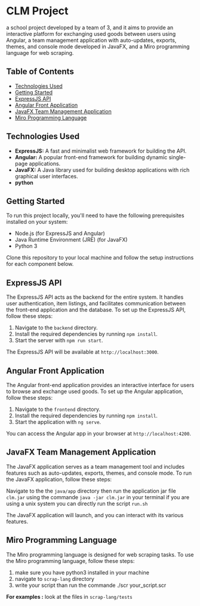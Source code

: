 # CLM Project

a school project developed by a team of 3, and it aims to provide an interactive platform for exchanging used goods between users using Angular, a team management application with auto-updates, exports, themes, and console mode developed in JavaFX, and a Miro programming language for web scraping.

## Table of Contents

- [Technologies Used](#technologies-used)
- [Getting Started](#getting-started)
- [ExpressJS API](#expressjs-api)
- [Angular Front Application](#angular-front-application)
- [JavaFX Team Management Application](#javafx-team-management-application)
- [Miro Programming Language](#miro-programming-language)

## Technologies Used

- **ExpressJS:** A fast and minimalist web framework for building the API.
- **Angular:** A popular front-end framework for building dynamic single-page applications.
- **JavaFX:** A Java library used for building desktop applications with rich graphical user interfaces.
- **python**

## Getting Started

To run this project locally, you'll need to have the following prerequisites installed on your system:

- Node.js (for ExpressJS and Angular)
- Java Runtime Environment (JRE) (for JavaFX)
- Python 3

Clone this repository to your local machine and follow the setup instructions for each component below.

## ExpressJS API

The ExpressJS API acts as the backend for the entire system. It handles user authentication, item listings, and facilitates communication between the front-end application and the database. To set up the ExpressJS API, follow these steps:

1. Navigate to the `backend` directory.
2. Install the required dependencies by running `npm install`.
3. Start the server with `npm run start`.

The ExpressJS API will be available at `http://localhost:3000`.

## Angular Front Application

The Angular front-end application provides an interactive interface for users to browse and exchange used goods. To set up the Angular application, follow these steps:

1. Navigate to the `frontend` directory.
2. Install the required dependencies by running `npm install`.
3. Start the application with `ng serve`.

You can access the Angular app in your browser at `http://localhost:4200`.

## JavaFX Team Management Application

The JavaFX application serves as a team management tool and includes features such as auto-updates, exports, themes, and console mode. To run the JavaFX application, follow these steps:

Navigate to the the `java/app` directory then run the application jar file `clm.jar` using the commande `java -jar clm.jar` in your terminal
if you are using a unix system you can directly run the script `run.sh`

The JavaFX application will launch, and you can interact with its various features.

## Miro Programming Language

The Miro programming language is designed for web scraping tasks. To use the Miro programming language, follow these steps:

1. make sure you have python3 installed in your machine
2. navigate to `scrap-lang` directory
3. write your script than run the commande ./scr your_script.scr

**For examples :** look at the files in `scrap-lang/tests `
